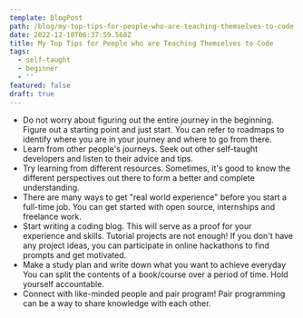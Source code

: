 ```yaml
---
template: BlogPost
path: /blog/my-top-tips-for-people-who-are-teaching-themselves-to-code
date: 2022-12-10T06:37:59.568Z
title: My Top Tips for People who are Teaching Themselves to Code
tags:
  - self-taught
  - beginner
  - ''
featured: false
draft: true
---
```

* Do not worry about figuring out the entire journey in the beginning. Figure out a starting point and just start. You can refer to roadmaps to identify where you are in your journey and where to go from there.
* Learn from other people's journeys. Seek out other self-taught developers and listen to their advice and tips.
* Try learning from different resources. Sometimes, it's good to know the different perspectives out there to form a better and complete understanding.
* There are many ways to get "real world experience" before you start a full-time job. You can get started with open source, internships and freelance work.
* Start writing a coding blog. This will serve as a proof for your experience and skills. Tutorial projects are not enough! If you don't have any project ideas, you can participate in online hackathons to find prompts and get motivated.
* Make a study plan and write down what you want to achieve everyday You can split the contents of a book/course over a period of time. Hold yourself accountable.
* Connect with like-minded people and pair program!
  Pair programming can be a way to share knowledge with each other.
